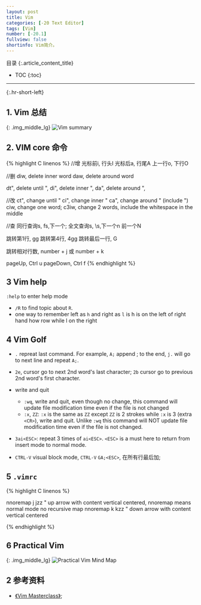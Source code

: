 ```yaml
---
layout: post
title: Vim
categories: [-20 Text Editor]
tags: [Vim]
number: [-20.1]
fullview: false
shortinfo: Vim简介。
---
```

目录
{:.article_content_title}


* TOC
{:toc}

---
{:.hr-short-left}

## 1. Vim 总结 ##


{: .img_middle_lg}
![Vim summary]({{site.url}}/assets/images/posts/-20_TextEditor/2017-10-01-Vim/vim-cheat-sheet-advanced.png)


## 2. VIM core 命令

{% highlight C linenos %}
//增
光标前i, 行头I
光标后a, 行尾A
上一行o, 下行O

//删
diw, delete inner word
daw, delete around word

dt", delete until ",
di", delete inner ",
da", delete around ",

//改
ct", change until "
ci", change inner "
ca", change around " (include ")
ciw, change one word;
c3iw, change 2 words, include the whitespace in the middle

//查
同行查询s, fs,下一个;
全文查询s, \s,下一个n 前一个N

跳转第1行, gg
跳转第4行, 4gg
跳转最后一行, G

跳转相对行数, number + j 或 number + k

pageUp, Ctrl u
pageDown, Ctrl f
{% endhighlight %}

## 3 Vim help

`:help` to enter help mode

- `/R` to find topic about `R`.
- one way to remember left as `h` and right as `l` is h is on the left of right hand how row while l on the right

## 4 Vim Golf

- `.` repreat last command. For example, `A;` append ; to the end, `j.` will go to next line and repeat `A;`.

- `2e`, cursor go to next 2nd word's last character; `2b` cursor go to previous 2nd word's first character.

- write and quit
  - `:wq`, write and quit, even though no change, this command will update file modification time even if the file is not changed
  - `:x`, `ZZ`: `:x` is the same as `ZZ` except `ZZ` is 2 strokes while `:x` is 3 (extra `<CR>`), write and quit. Unlike `:wq`  this command will NOT update file modification time even if the file is not changed.

- `3ai<ESC>`: repeat 3 times of `ai<ESC>`. `<ESC>` is a must here to return from insert mode to normal mode.

- `CTRL-V` visual block mode, `CTRL-V` `GA;<ESC>`, 在所有行最后加;

## 5 `.vimrc`


{% highlight C linenos %}

nnoremap j jzz  " up arrow with content vertical centered, nnoremap means normal mode no recursive map
nnoremap k kzz  " down arrow with content vertical centered

{% endhighlight %}

## 6 Practical Vim 

{: .img_middle_lg}
![Practical Vim Mind Map]({{site.url}}/assets/images/posts/-20_TextEditor/2017-10-01-Vim/PracticalVimMindMap.png)







## 2 参考资料 ##
- [《Vim Masterclass》](https://www.udemy.com/vim-commands-cheat-sheet/);



